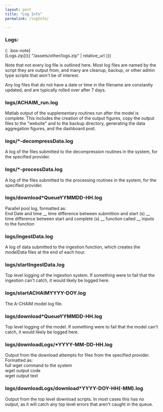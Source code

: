 ```yaml
---
layout: post
title: "Log Info"
permalink: /logInfo/

---
```


### Logs:  
  
{: .box-note}  
[Logs.zip]({{ "/assets/other/logs.zip" | relative_url }})  

Note that not every log file is outlined here. Most log files are named by the script they are output from, and many are cleanup, backup, or other admin type scripts that won't be of interest.  

Any log files that do not have a date or time in the filename are constantly updated, and are typically rolled over after 7 days.

### logs/ACHAIM_run.log

Matlab output of the supplementary routines run after the model is complete. This includes the creation of the output figures,
copy the output files to the "website" and to the backup directory, generating the data aggregation figures, and the dashboard post.  


### logs/*-decompressData.log

A log of the files submitted to the decompression routines in the system, for the specified provider.  

### logs/*-processData.log

A log of the files submitted to the processing routines in the system, for the specified provider.  

### logs/download*QueueYYMMDD-HH.log  

Parallel pool log, formatted as:  
End Date and time __ time difference between submittion and start (s) __ time difference between start and complete (s) __ function called __ inputs to the function  

### **logs/ingestData.log**  

A log of data submitted to the ingestion function, which creates the modelData files at the end of each hour.

### logs/startIngestData.log  

Top level logging of the ingestion system. If something were to fail that the ingestion can't catch, it would likely be logged here.

### **logs/startACHAIMYYYY-DOY.log**  

The A-CHAIM model log file.

### logs/download*QueueYYMMDD-HH.log  

Top level logging of the model. If something were to fail that the model can't catch, it would likely be logged here.

### logs/downloadLogs/*YYYY-MM-DD-HH.log  

Output from the download attempts for files from the specified provider. Formatted as:  
full wget command to the system  
wget output code  
wget output text  

### logs/downloadLogs/download*YYYY-DOY-HH(-MM).log  

Output from the top level download scripts. In most cases this has no output, as it will catch any top level errors that aren't caught in the queue.  



